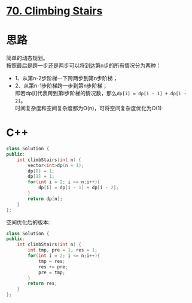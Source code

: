 # [70. Climbing Stairs](https://leetcode.com/problems/climbing-stairs/description/)
# 思路
简单的动态规划。   
按照最后是跨一步还是两步可以将到达第n步的所有情况分为两种：
* 1、从第n-2步阶梯一下跨两步到第n步阶梯；
* 2、从第n-1步阶梯跨一步到第n步阶梯；    
即若dp[i]代表跨到第i步阶梯的情况数，那么`dp[i] = dp[i - 1] + dp[i - 2]`。  
时间复杂度和空间复杂度都为O(n)，可将空间复杂度优化为O(1)
# C++
``` C++
class Solution {
public:
    int climbStairs(int n) {
        vector<int>dp(n + 1);
        dp[0] = 1;
        dp[1] = 1;
        for(int i = 2; i <= n;i++){
            dp[i] = dp[i - 1] + dp[i - 2];
        }
        return dp[n];
    }
};
```
空间优化后的版本:
``` C++
class Solution {
public:
    int climbStairs(int n) {
        int tmp, pre = 1, res = 1;
        for(int i = 2; i <= n;i++){
            tmp = res;
            res += pre;
            pre = tmp;
        }
        return res;
    }
};
```
